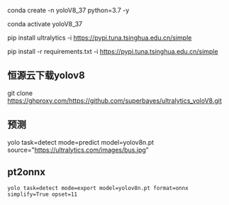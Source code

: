 
conda create -n yoloV8_37 python=3.7 -y

conda activate yoloV8_37

pip install ultralytics -i https://pypi.tuna.tsinghua.edu.cn/simple

pip install -r requirements.txt -i https://pypi.tuna.tsinghua.edu.cn/simple

## 恒源云下载yolov8
git clone https://ghproxy.com/https://github.com/superbayes/ultralytics_yoloV8.git
## 预测
yolo task=detect mode=predict model=yolov8n.pt source="https://ultralytics.com/images/bus.jpg"
## pt2onnx
`yolo task=detect mode=export model=yolov8n.pt format=onnx simplify=True opset=11`
